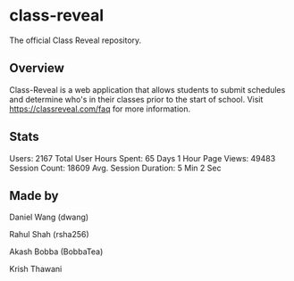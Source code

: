 # class-reveal
The official Class Reveal repository.

## Overview
Class-Reveal is a web application that allows students to submit schedules and determine who's in their classes prior to the start of school. Visit https://classreveal.com/faq for more information.

## Stats
Users: 2167
Total User Hours Spent: 65 Days 1 Hour 
Page Views: 49483
Session Count: 18609 
Avg. Session Duration: 5 Min 2 Sec

## Made by 
Daniel Wang (dwang)

Rahul Shah (rsha256)

Akash Bobba (BobbaTea)

Krish Thawani 
